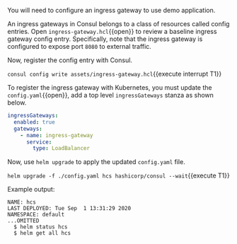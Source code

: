You will need to configure an ingress gateway to use demo application.

An ingress gateways in Consul belongs to a class of resources called
config entries. Open `ingress-gateway.hcl`{{open}} to review
a baseline ingress gateway config entry. Specifically, note
that the ingress gateway is configured to expose port `8080` to external
traffic.

Now, register the config entry with Consul.

`consul config write assets/ingress-gateway.hcl`{{execute interrupt T1}}

To register the ingress gateway with Kubernetes, you must
update the `config.yaml`{{open}}, add a top level `ingressGateways` stanza
as shown below.

```yaml
ingressGateways:
  enabled: true
  gateways:
    - name: ingress-gateway
      service:
        type: LoadBalancer
```

Now, use `helm upgrade` to apply the updated `config.yaml` file.

`helm upgrade -f ./config.yaml hcs hashicorp/consul --wait`{{execute T1}}

Example output:

```plaintext
NAME: hcs
LAST DEPLOYED: Tue Sep  1 13:31:29 2020
NAMESPACE: default
...OMITTED
  $ helm status hcs
  $ helm get all hcs
```